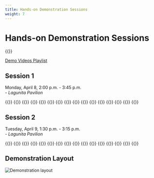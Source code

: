 ```yaml
---
title: Hands-on Demonstration Sessions
weight: 7
---
```


# Hands-on Demonstration Sessions

{{<simpleLastUpdate date="April 5, 2024">}}

[Demo Videos Playlist](https://www.youtube.com/playlist?list=PLXRBbyxY9IBWNhAupI5GE6d3YM8YvpncC)

## Session 1
Monday, April 8, 2:00 p.m. - 3:45 p.m.  
*- Lagunita Pavilion*  

{{<programTable>}}
{{<programEntry id="A1" title="Crocheted Capacitive Touch Sensors for Tactile Interactions" author="Amy O'Connell (University of Southern California), Bailey Cislowski (University of Southern California), Heather Culbertson (University of Southern California), and Maja Matarić (University of Southern California)" youtube="https://youtu.be/7pqOYTpnS-I">}}
{{<programEntry id="A2" title="Demonstration of Haptic Permeability: Adding Holes to Tactile Devices Improves Dexterity" author="Shan-Yuan Teng (University of Chicago), Aryan Gupta (University of Chicago), Pedro Lopes (University of Chicago)" youtube="https://youtu.be/Vo2d-FW2DIk">}}
{{<programEntry id="A3" title="Demonstrating Stick&Slip: Altering Fingerpad Friction via Liquid Coatings" author="Alex Mazursky (University of Chicago), Jacob Serfaty (University of Chicago), Pedro Lopes (University of Chicago)" youtube="https://youtu.be/E-BMpCgDYaw">}}
{{<programEntry id="A4" title="Particle Jamming-Based Variable Stiffness Displays using Non-pneumatic Actuators" author="Joshua Brown (Imperial College London), Fernando Bello (Imperial College London)" youtube="https://youtu.be/nvyoSrXdqNw">}}
{{<programEntry id="A5" title="Cutaneous Electrohydraulic Wearable Devices for Expressive and Salient Haptic Feedback" author="Natalia Sanchez-Tamayo (MPI-IS), Zachary Yoder (MPI-IS), Giulia Ballardini (MPI-IS), Philipp Rothemund (University of Stuttgart and MPI-IS), Christoph Keplinger (MPI-IS), and Katherine J. Kuchenbecker (MPI-IS)">}}
{{<programEntry id="A6" title="Pneumatactor Arrays for High Frequency Vibrotactile Feedback" author="Anway Pimpalkar (Johns Hopkins University), Preshit Ameta (Johns Hopkins University), Ahan Dalia (Johns Hopkins University), Jeremy D. Brown (Johns Hopkins University)" youtube="https://youtu.be/kmQvJoo5vZU">}}
{{<programEntry id="A7" title="Demonstrating Waylet: Untethered Pseudo-Force Haptic Device for Actual Walking in Mixed Reality Environment" author="Tomosuke Maeda (Toyota Central R&D Labs., Inc.), Takayoshi Yoshimura (Toyota Central R&D Labs., Inc.), Junnosuke Yamamoto (Keio University Graduate School of Media Design), Hiroyuki Sakai (Toyota Central R&D Labs., Inc.), Kouta Minamizawa (Keio University Graduate School of Media Design)" youtube="https://youtu.be/yyZ2-FdeGfM">}}
{{<programEntry id="A8" title="Immersive Wetness Simulation in Virtual Reality" author="Mounia Ziat (Bentley University), Clifton Chow (Bentley University), Ariunbold Batjargal (Bentley University), Kobe Rankich (Bentley University), Iliyas Tursynbek (Bentley University), Mehdi Hojatmadani (Bentley University), Lynette Jones (MIT)" youtube="https://youtu.be/4NxtRJDjF7A">}}
{{<programEntry id="A9" title="Sharing Grasping Experiences in Virtual Reality" author="Pijuan Yu (Texas A&M University) and Rebecca F. Friesen (Texas A&M University)" youtube="https://youtu.be/DvXGcNFIJdQ">}}
{{<programEntry id="A10" title="Merging Photonics and Haptics: An Optically Driven Display for Refreshable Tactile Graphics" author="Max Linnander (UC Santa Barbara), Dustin Goetz (UC Santa Barbara), Gregory Reardon (UC Santa Barbara), and Yon Visell (UC Santa Barbara)" youtube="https://youtu.be/Si_gpcqpcGg">}}
{{<programEntry id="A11" title="Mixer Board Showcase: Comparing Frequency Modulation Techniques with Haptic and Audio-Based Feedback" author="Paras Kumar (Texas A&M University) and Rebecca F. Friesen (Texas A&M University)" youtube="https://youtu.be/Hy9M_6XY_OQ">}}
{{<programEntry id="A12" title="Haptic-Hack: Tactile and Kinesthetic Device for Rendering Soft Textures" author="Ugur Alican Alma(Technische Universitat Dresden), M. Ercan Altinsoy(Technische Universitat Dresden)" youtube="https://youtube.com/shorts/PWmv90yJmgM?feature=share">}}
{{<programEntry id="A13" title="Mid-Air Thermo-Tactile Feedback using Ultrasound Haptic Display" author="Yatharth Singhal (University of Texas at Dallas), Haokun Wang (University of Texas at Dallas), and Jin Ryong Kim (University of Texas at Dallas)" youtube="https://youtu.be/ZgzD9Ue-oGs">}}
{{<programEntry id="A14" title="Rendering spatiotemporal tactile patterns on the fingerpad with a lightweight and flexible haptic array" author="Sylvia Tan (Northwestern University), M. Cynthia Hipwell (Texas A&M), Michael A Peshkin (Northwestern University), Roberta L. Klatzky (Carnegie Mellon University), J. Edward Colgate (Northwestern University)" youtube="https://youtu.be/CsZ7IpNFHMg">}}
{{</programTable>}}

## Session 2
Tuesday, April 9, 1:30 p.m. - 3:15 p.m.  
*- Lagunita Pavilion*  

{{<programTable>}}
{{<programEntry id="B1" title="Training Medical Students using a Virtual Neurology Patient with Realistic Torque Feedback" author="Joshua Brown (Imperial College London), Ildar Farkhatdinov (Queen Mary University of London), and Fernando Bello (Imperial College London)" youtube="https://youtu.be/S02xiaVXGb8">}}
{{<programEntry id="B2" title="Demonstrating Upper Body Thermal Referral and Tactile Masking for Localized Feedback" author="Haokun Wang (University of Texas at Dallas), Yatharth Singhal (University of Texas at Dallas), Hyungki Son (ETRI) and Jin Ryong Kim (University of Texas at Dallas)" youtube="https://youtu.be/cgvujLOi6pc">}}
{{<programEntry id="B3" title="Demonstrating TangibleData: Interactive Data Visualization with Mid-Air Haptics" author="Ayush Bhardwaj (The University of Texas at Dallas), Richard Noeske (The University of Texas at Dallas), and Jin Ryong Kim (The University of Texas at Dallas)" youtube="https://youtu.be/my-yJlsA2cI">}}
{{<programEntry id="B4" title="CAPT Motor: A Strong Direct-Drive Rotary Haptic Interface" author="Bernard Javot (Max Planck Institute for Intelligent Systems, Stuttgart, Germany), Vu H. Nguyen (Max Planck Institute for Intelligent Systems, Stuttgart, Germany), Giulia Ballardini (Max Planck Institute for Intelligent Systems, Stuttgart, Germany), and Katherine J. Kuchenbecker (Max Planck Institute for Intelligent Systems, Stuttgart, Germany)" youtube="https://youtu.be/_GKC6jYNTEA">}}
{{<programEntry id="B5" title="Exploiting Biomechanical Resonance for Tactile Source Relocalization" author="Dustin Goetz (University of California, Santa Barbara), Gregory Reardon (University of California, Santa Barbara), William Heap (Stanford University), Yon Visell (University of California, Santa Barbara)" youtube="https://youtu.be/mXsllmu7D_c">}}
{{<programEntry id="B6" title="Demonstration of MODAL: A Wrist-Squeezing and Vibrotactile Feedback Device for Robotic Minimally Invasive Surgery Training" author="Sergio Machaca (Johns Hopkins University), Jeremy D. Brown PhD (Johns Hopkins University)" youtube="https://youtu.be/uA7y2lzy-ko">}}
{{<programEntry id="B7" title="A Shape-Changing Haptic Device for 3D Pointing Guidance" author="Robert Quinn (MakeSense Technology Ltd), Harry De Winton (MakeSense Technology Ltd), Brandon Ellis-Frew (MakeSense Technology Ltd), Sebastiano Zane (MakeSense Technology Ltd), Jonathan Dr Sousa (MakeSense Technology Ltd), and Adam J. Spiers (Imperial College London)" youtube="https://youtu.be/NXJdKLFD_Zw">}}
{{<programEntry id="B8" title="FALL-E: A Robotic Walker for Studying Balance Recovery" author="Catherine Yunis (University of Southern California), James M. Finley (University of Southern California), Heather Culbertson (University of Southern California)" youtube="https://youtu.be/H6owhFYpQek">}}
{{<programEntry id="B9" title="TRAIN-KNEE: Developing a High-Fidelity Haptic Device for Knee Injury Assessment Training" author="Marco Moran-Ledesma (University of Waterloo), Emily Shiu (University of Waterloo), Robert Burns (University of Waterloo), Mark Hancock (University of Waterloo), Oliver Schneider (University of Waterloo)" youtube="https://youtu.be/M-lzym6NFQY">}}
{{<programEntry id="B10" title="HapKnob - A Motorized Shape-changing Haptic Knob Interface" author="Zhili Gong (Johns Hopkins University), Zitong Wei (Johns Hopkins University), and Jeremy D. Brown (Johns Hopkins University)" youtube="https://youtu.be/kcFMBhL5pqE">}}
{{<programEntry id="B11" title="Demonstrating A Method to Relax Conservatism in Haptic Interaction for Enhanced Impedance Range and Transparency" author="Huseyin Tugcan Dinc (KAIST), Thomas Hulin (DLR), Christian Ott (TU Wien), and Jee-Hwan Ryu (KAIST)" youtube="https://youtu.be/_A8J2eiIkmg">}}
{{<programEntry id="B12" title="Presenting a Tracing Sensation through a Rotating Disk" author="Soma Kato (The University of Electro-Communications), Yui Suga (The University of Electro-Communications), Izumi Mizoguchi (The University of Electro-Communications), and Hiroyuki Kajimoto (The University of Electro-Communications)" youtube="https://youtu.be/JdKhhOwkjUo">}}
{{<programEntry id="B13" title="Telemetry-based Haptic Rendering for Racing Game Experience Improvement" author="Jiwan Lee (POSTECH), Junwoo Kim (POSTECH), Jeonggoo Kang (Hyundai Motor Company), Eunsoo Jo (Hyundai Motor Company), Dong Chul Park (Hyundai Motor Company), and Seungmoon Choi (POSTECH)" youtube="https://youtu.be/oaYZmG0hIMw">}}
{{<programEntry id="B14" title="Endovascular Surgical Skill Training through Real-time Performance-based Haptic Feedback in Virtual Reality" author="Lianne R. Johnson (Rice University), Elyse D. Z. Chase (Rice University), Michael D. Byrne (Rice University), and Marcia K. O’Malley (Rice University)" youtube="https://youtu.be/2osiKL-rGr4">}}
{{</programTable>}}

## Demonstration Layout

![Demonstration layout](/img/hs2024_Demo-layout.png)

